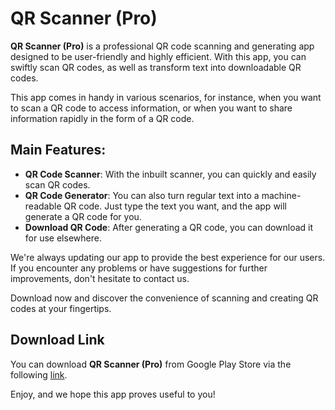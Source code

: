 # QR Scanner (Pro)

**QR Scanner (Pro)** is a professional QR code scanning and generating app designed to be user-friendly and highly efficient. With this app, you can swiftly scan QR codes, as well as transform text into downloadable QR codes.

This app comes in handy in various scenarios, for instance, when you want to scan a QR code to access information, or when you want to share information rapidly in the form of a QR code.

## Main Features:
- **QR Code Scanner**: With the inbuilt scanner, you can quickly and easily scan QR codes.
- **QR Code Generator**: You can also turn regular text into a machine-readable QR code. Just type the text you want, and the app will generate a QR code for you.
- **Download QR Code**: After generating a QR code, you can download it for use elsewhere.

We're always updating our app to provide the best experience for our users. If you encounter any problems or have suggestions for further improvements, don't hesitate to contact us.

Download now and discover the convenience of scanning and creating QR codes at your fingertips.

## Download Link
You can download **QR Scanner (Pro)** from Google Play Store via the following [link](https://bit.ly/43jwlpg).

Enjoy, and we hope this app proves useful to you!
